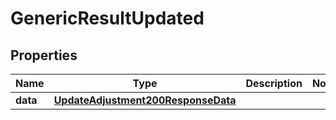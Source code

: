 

# GenericResultUpdated


## Properties

| Name | Type | Description | Notes |
|------------ | ------------- | ------------- | -------------|
|**data** | [**UpdateAdjustment200ResponseData**](UpdateAdjustment200ResponseData.md) |  |  |



